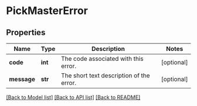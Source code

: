 # PickMasterError

## Properties
Name | Type | Description | Notes
------------ | ------------- | ------------- | -------------
**code** | **int** | The code associated with this error. | [optional] 
**message** | **str** | The short text description of the error. | [optional] 

[[Back to Model list]](../README.md#documentation-for-models) [[Back to API list]](../README.md#documentation-for-api-endpoints) [[Back to README]](../README.md)


